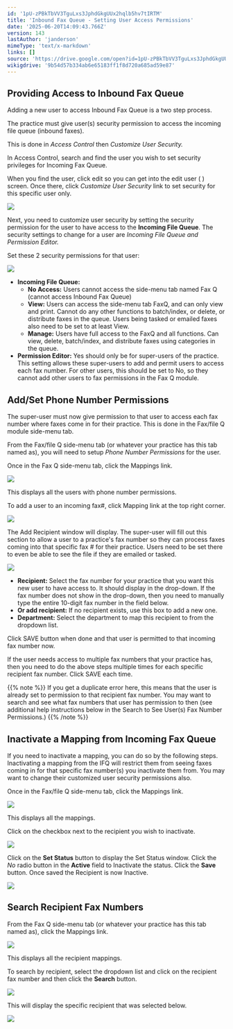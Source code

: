 ```yaml
---
id: '1pU-zPBkTbVV3TguLxs3JphdGkgUUx2hqlb5hv7tIRTM'
title: 'Inbound Fax Queue - Setting User Access Permissions'
date: '2025-06-20T14:09:43.766Z'
version: 143
lastAuthor: 'janderson'
mimeType: 'text/x-markdown'
links: []
source: 'https://drive.google.com/open?id=1pU-zPBkTbVV3TguLxs3JphdGkgUUx2hqlb5hv7tIRTM'
wikigdrive: '9b54d57b334ab6e65183ff1f8d720a685ad59e87'
---
```

## Providing Access to Inbound Fax Queue

Adding a new user to access Inbound Fax Queue is a two step process.

The practice must give user(s) security permission to access the incoming file queue (inbound faxes).

This is done in *Access Control* then *Customize User Security.*

In Access Control, search and find the user you wish to set security privileges for Incoming Fax Queue.

When you find the user, click edit so you can get into the edit user ( ) screen. Once there, click *Customize User Security* link to set security for this specific user only.

![](../inbound-fax-queue-setting-user-access-permissions.assets/495aff1ea2229a10c3ba33c6e8cf07fb.png)

Next, you need to customize user security by setting the security permission for the user to have access to the **Incoming File Queue**. The security settings to change for a user are *Incoming File Queue and Permission Editor.*

Set these 2 security permissions for that user:

![](../inbound-fax-queue-setting-user-access-permissions.assets/64e60e32decb1da101c02a4ff6bdb851.png)

* <strong>Incoming File Queue:</strong>
    * <strong>No Access:</strong> Users cannot access the side-menu tab named Fax Q (cannot access Inbound Fax Queue)
    * <strong>View:</strong> Users can access the side-menu tab FaxQ, and can only view and print. Cannot do any other functions to batch/index, or delete, or distribute faxes in the queue. Users being tasked or emailed faxes also need to be set to at least View.
    * <strong>Manage:</strong> Users have full access to the FaxQ and all functions. Can view, delete, batch/index, and distribute faxes using categories in the queue.
* <strong>Permission Editor:</strong> Yes should only be for super-users of the practice. This setting allows these super-users to add and permit users to access each fax number. For other users, this should be set to No, so they cannot add other users to fax permissions in the Fax Q module.

## Add/Set Phone Number Permissions

The super-user must now give permission to that user to access each fax number where faxes come in for their practice. This is done in the Fax/file Q module side-menu tab.

From the Fax/file Q side-menu tab (or whatever your practice has this tab named as), you will need to setup *Phone Number Permissions* for the user.

Once in the Fax Q side-menu tab, click the Mappings link.

![](../inbound-fax-queue-setting-user-access-permissions.assets/ab18548d825c41a6ab4d2c5104e53831.png)

This displays all the users with phone number permissions.

To add a user to an incoming fax#, click Mapping link at the top right corner.

![](../inbound-fax-queue-setting-user-access-permissions.assets/691105e17c9d440c2b1072c405c64dab.png)

The Add Recipient window will display. The super-user will fill out this section to allow a user to a practice's fax number so they can process faxes coming into that specific fax # for their practice. Users need to be set there to even be able to see the file if they are emailed or tasked.

![](../inbound-fax-queue-setting-user-access-permissions.assets/908c8f28339e23bccc32c8184d6d2c1c.png)

* <strong>Recipient:</strong> Select the fax number for your practice that you want this new user to have access to. It should display in the drop-down. If the fax number does not show in the drop-down, then you need to manually type the entire 10-digit fax number in the field below.
* <strong>Or add recipient:</strong> If no recipient exists, use this box to add a new one.
* <strong>Department:</strong> Select the department to map this recipient to from the dropdown list.

Click SAVE button when done and that user is permitted to that incoming fax number now.

If the user needs access to multiple fax numbers that your practice has, then you need to do the above steps multiple times for each specific recipient fax number. Click SAVE each time.

{{% note %}}
If you get a duplicate error here, this means that the user is already set to permission to that recipient fax number. You may want to search and see what fax numbers that user has permission to then (see additional help instructions below in the Search to See User(s) Fax Number Permissions.)
{{% /note %}}

## Inactivate a Mapping from Incoming Fax Queue

If you need to inactivate a mapping, you can do so by the following steps. Inactivating a mapping from the IFQ will restrict them from seeing faxes coming in for that specific fax number(s) you inactivate them from. You may want to change their customized user security permissions also.

Once in the Fax/file Q side-menu tab, click the Mappings link.

![](../inbound-fax-queue-setting-user-access-permissions.assets/ab18548d825c41a6ab4d2c5104e53831.png)

This displays all the mappings.

Click on the checkbox next to the recipient you wish to inactivate.

![](../inbound-fax-queue-setting-user-access-permissions.assets/ed6abf430459194aeb882a4c31bf6731.png)

Click on the **Set Status** button to display the Set Status window. Click the *No* radio button in the **Active** field to Inactivate the status. Click the **Save** button. Once saved the Recipient is now Inactive.

![](../inbound-fax-queue-setting-user-access-permissions.assets/5a25e718aff3ff3b9b26119bf2b86441.png)

## Search Recipient Fax Numbers

From the Fax Q side-menu tab (or whatever your practice has this tab named as), click the Mappings link.

![](../inbound-fax-queue-setting-user-access-permissions.assets/ab18548d825c41a6ab4d2c5104e53831.png)

This displays all the recipient mappings.

To search by recipient, select the dropdown list and click on the recipient fax number and then click the **Search** button.

![](../inbound-fax-queue-setting-user-access-permissions.assets/0c0afbbbf3c8da7d6c8a189c1d2f65e8.png)

This will display the specific recipient that was selected below.

![](../inbound-fax-queue-setting-user-access-permissions.assets/1e11c68210b92bd763dd2910261bca10.png)

